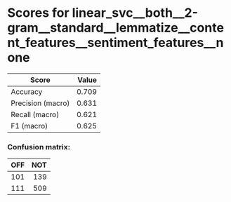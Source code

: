 # Scores for linear_svc__both__2-gram__standard__lemmatize__content_features__sentiment_features__none
|      Score      |Value|
|-----------------|----:|
|Accuracy         |0.709|
|Precision (macro)|0.631|
|Recall (macro)   |0.621|
|F1 (macro)       |0.625|

### Confusion matrix:
|OFF|NOT|
|--:|--:|
|101|139|
|111|509|

